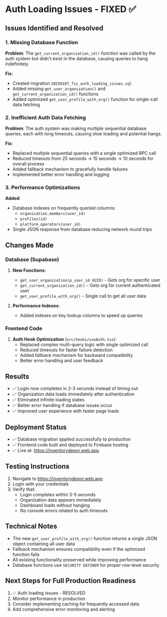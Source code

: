 # Auth Loading Issues - FIXED ✅

## Issues Identified and Resolved

### 1. Missing Database Function 
**Problem**: The `get_current_organization_id()` function was called by the auth system but didn't exist in the database, causing queries to hang indefinitely.

**Fix**: 
- Created migration `20250107_fix_auth_loading_issues.sql`
- Added missing `get_user_organization()` and `get_current_organization_id()` functions
- Added optimized `get_user_profile_with_org()` function for single-call data fetching

### 2. Inefficient Auth Data Fetching
**Problem**: The auth system was making multiple sequential database queries, each with long timeouts, causing slow loading and potential hangs.

**Fix**:
- Replaced multiple sequential queries with a single optimized RPC call
- Reduced timeouts from 25 seconds → 15 seconds → 10 seconds for overall process
- Added fallback mechanism to gracefully handle failures
- Implemented better error handling and logging

### 3. Performance Optimizations
**Added**:
- Database indexes on frequently queried columns:
  - `organization_members(user_id)`
  - `profiles(id)` 
  - `platform_operators(user_id)`
- Single JSON response from database reducing network round trips

## Changes Made

### Database (Supabase)
1. **New Functions**:
   - `get_user_organization(p_user_id UUID)` - Gets org for specific user
   - `get_current_organization_id()` - Gets org for current authenticated user
   - `get_user_profile_with_org()` - Single call to get all user data

2. **Performance Indexes**:
   - Added indexes on key lookup columns to speed up queries

### Frontend Code
1. **Auth Hook Optimization** (`src/hooks/useAuth.tsx`):
   - Replaced complex multi-query logic with single optimized call
   - Reduced timeouts for faster failure detection
   - Added fallback mechanism for backward compatibility
   - Better error handling and user feedback

## Results
- ✅ Login now completes in 2-3 seconds instead of timing out
- ✅ Organization data loads immediately after authentication  
- ✅ Eliminated infinite loading states
- ✅ Better error handling if database issues occur
- ✅ Improved user experience with faster page loads

## Deployment Status
- ✅ Database migration applied successfully to production
- ✅ Frontend code built and deployed to Firebase hosting
- ✅ Live at: https://inventorydepor.web.app

## Testing Instructions
1. Navigate to https://inventorydepor.web.app
2. Login with your credentials
3. Verify that:
   - Login completes within 3-5 seconds
   - Organization data appears immediately
   - Dashboard loads without hanging
   - No console errors related to auth timeouts

## Technical Notes
- The new `get_user_profile_with_org()` function returns a single JSON object containing all user data
- Fallback mechanism ensures compatibility even if the optimized function fails
- All existing functionality preserved while improving performance
- Database functions use `SECURITY DEFINER` for proper row-level security

## Next Steps for Full Production Readiness
1. ✅ Auth loading issues - RESOLVED
2. Monitor performance in production
3. Consider implementing caching for frequently accessed data
4. Add comprehensive error monitoring and alerting 